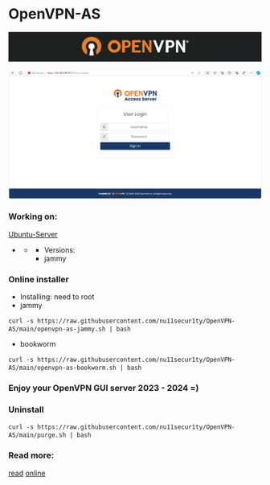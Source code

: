 # OpenVPN-AS

![](https://github.com/nu11secur1ty/OpenVPN-AS/blob/main/docs/logo-back.png)

[![](https://github.com/nu11secur1ty/OpenVPN-AS/blob/main/docs/Screenshot%202024-03-25%20171946.png)](https://www.youtube.com/watch?v=VHz5nphRYcs)

### Working on:
[Ubuntu-Server](https://ubuntu.com/download/server)

- - - Versions:
    - jammy

### Online installer

- Installing: need to root
- jammy
```curl
curl -s https://raw.githubusercontent.com/nu11secur1ty/OpenVPN-AS/main/openvpn-as-jammy.sh | bash
```

- bookworm
```curl
curl -s https://raw.githubusercontent.com/nu11secur1ty/OpenVPN-AS/main/openvpn-as-bookworm.sh | bash
```

### Enjoy your OpenVPN GUI server 2023 - 2024 =)

### Uninstall

```curl
curl -s https://raw.githubusercontent.com/nu11secur1ty/OpenVPN-AS/main/purge.sh | bash
```
### Read more:
[read](https://github.com/nu11secur1ty/OpenVPN-AS/blob/main/docs/access-server-datasheet.pdf) [online](https://openvpn.net/access-server/)
